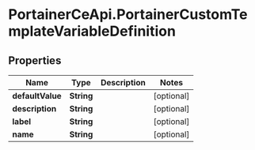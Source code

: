 # PortainerCeApi.PortainerCustomTemplateVariableDefinition

## Properties
Name | Type | Description | Notes
------------ | ------------- | ------------- | -------------
**defaultValue** | **String** |  | [optional] 
**description** | **String** |  | [optional] 
**label** | **String** |  | [optional] 
**name** | **String** |  | [optional] 


